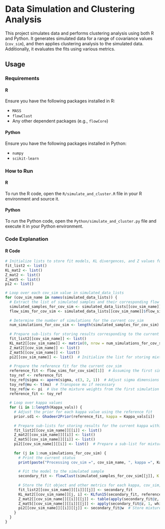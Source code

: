 # Data Simulation and Clustering Analysis

This project simulates data and performs clustering analysis using both R and Python. It generates simulated data for a range of covariance values (`cov_sim`), and then applies clustering analysis to the simulated data. Additionally, it evaluates the fits using various metrics.

## Usage

### Requirements

#### R
Ensure you have the following packages installed in R:
- `MASS`
- `flowClust`
- Any other dependent packages (e.g., `flowCore`)

#### Python
Ensure you have the following packages installed in Python:
- `numpy`
- `scikit-learn`

### How to Run

#### R

To run the R code, open the `R/simulate_and_cluster.R` file in your R environment and source it.

#### Python

To run the Python code, open the `Python/simulate_and_cluster.py` file and execute it in your Python environment.

### Code Explanation

#### R Code

```R
# Initialize lists to store fit models, KL divergences, and Z values for each kappa and cov_sim combination
fit_list2 <- list()
KL_mat2 <- list()
Z_mat2 <- list()
Z_mat5 <- list()
pi2 <- list()

# Loop over each cov_sim value in simulated_data_lists
for (cov_sim_name in names(simulated_data_lists)) {
  # Extract the list of simulated samples and their corresponding flow sims for the current cov_sim
  simulated_samples_for_cov_sim <- simulated_data_lists[[cov_sim_name]]$simulated_samples
  flow_sims_for_cov_sim <- simulated_data_lists[[cov_sim_name]]$flow_sims
  
  # Determine the number of simulations for the current cov_sim
  num_simulations_for_cov_sim <- length(simulated_samples_for_cov_sim)
  
  # Prepare sub-lists for storing results corresponding to the current cov_sim
  fit_list2[[cov_sim_name]] <- list()
  KL_mat2[[cov_sim_name]] <- matrix(0, nrow = num_simulations_for_cov_sim, ncol = length(Kappa_vals))
  Z_mat2[[cov_sim_name]] <- list()
  Z_mat5[[cov_sim_name]] <- list()
  pi2[[cov_sim_name]] <- list()  # Initialize the list for storing mixture weights for each kappa
  
  # Prepare the reference fit for the current cov_sim
  reference_fit <- flow_sims_for_cov_sim[[1]]  # Assuming the first simulation can serve as a reference
  toy_ref <- reference_fit
  toy_ref@sigma <- aperm(sigma, c(3, 2, 1))  # Adjust sigma dimensions if necessary
  toy_ref@mu <- t(mu)  # Transpose mu if necessary
  toy_ref@w <- pi  # Use the mixture weights from the first simulation as an example
  reference_fit <- toy_ref
  
  # Loop over kappa values
  for (i in 1:length(Kappa_vals)) {
    # Adjust the prior for each kappa value using the reference fit
    prior.sd1 <- Ghadeer2Prior(reference_fit, kappa = Kappa_vals[i])
    
    # Prepare sub-lists for storing results for the current kappa within the current cov_sim
    fit_list2[[cov_sim_name]][[i]] <- list()
    Z_mat2[[cov_sim_name]][[i]] <- list()
    Z_mat5[[cov_sim_name]][[i]] <- list()
    pi2[[cov_sim_name]][[i]] <- list()  # Prepare a sub-list for mixture weights for the current kappa
    
    for (j in 1:num_simulations_for_cov_sim) {
      # Print the current status
      print(paste("Processing cov_sim =", cov_sim_name, ", kappa =", Kappa_vals[i], "and simulation =", j))
      
      # Fit the model to the simulated sample
      secondary_fit <- flowClust(simulated_samples_for_cov_sim[[j]], K = 9, prior = prior.sd1, lambda = 1, trans = 0, usePrior = "yes")
      
      # Store the fit object and other metrics for each kappa, cov_sim, and sample combination
      fit_list2[[cov_sim_name]][[i]][[j]] <- secondary_fit
      KL_mat2[[cov_sim_name]][j, i] <- KLfun15(secondary_fit, reference_fit)
      Z_mat2[[cov_sim_name]][[i]][[j]] <- table(apply(secondary_fit@z, 1, which.max))
      Z_mat5[[cov_sim_name]][[i]][[j]] <- apply(secondary_fit@z, 1, which.max)
      pi2[[cov_sim_name]][[i]][[j]] <- secondary_fit@w  # Store mixture weights
    }
  }
}
